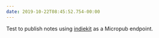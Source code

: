 ```yaml
---
date: 2019-10-22T08:45:52.754-00:00
---
```

Test to publish notes using [indiekit](https://web.archive.org/web/20200202041813/https://paulrobertlloyd.github.io/indiekit/) as a Micropub endpoint.
